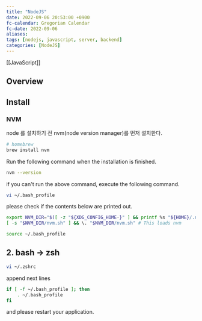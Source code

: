 ```yaml
---
title: "NodeJS"
date: 2022-09-06 20:53:00 +0900
fc-calendar: Gregorian Calendar
fc-date: 2022-09-06
aliases: 
tags: [nodejs, javascript, server, backend]
categories: [NodeJS]
---
```


[[JavaScript]]

## Overview

## Install

### NVM

node 를 설치하기 전 nvm(node version manager)를 먼저 설치한다.

```bash
# homebrew
brew install nvm
```

Run the following command when the installation is finished.

```bash
nvm --version
```

if you can't run the above command, execute the following command.

```bash
vi ~/.bash_profile
```

please check if the contents below are printed out.

```bash
export NVM_DIR="$([ -z "${XDG_CONFIG_HOME-}" ] && printf %s "${HOME}/.nvm" || printf %s "${XDG_CONFIG_HOME}/nvm")"
[ -s "$NVM_DIR/nvm.sh" ] && \. "$NVM_DIR/nvm.sh" # This loads nvm
```

```bash
source ~/.bash_profile
```

## 2. bash -> zsh

```bash
vi ~/.zshrc
```

append next lines

```bash
if [ -f ~/.bash_profile ]; then
	. ~/.bash_profile
fi
```

and please restart your application.

